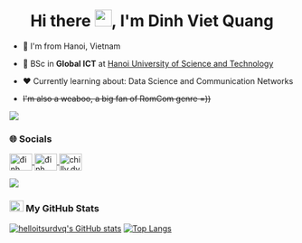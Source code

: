 
<h1 align="center">Hi there <img src="https://media.giphy.com/media/hvRJCLFzcasrR4ia7z/giphy.gif" width="30px"/>, I'm Dinh Viet Quang</h1>


- 👀 I'm from Hanoi, Vietnam

- 🔭 BSc in **Global ICT** at [Hanoi University of Science and Technology](https://www.facebook.com/dhbkhanoi/)

<!-- - 🔭 Research Assistant at [Intelligent Communication Networks Lab](https://bkai.ai/research/intelligent-communication-networks/), [International Research Center for Artificial Intelligence BKAI](https://bkai.ai) -->

- ❤️ Currently learning about: Data Science and Communication Networks
<!--     + 🔐 
    + 🪐 
    + 🌱 Learning Japanese -->

- <s>I'm also a weaboo, a big fan of RomCom genre =))</s>

<img src="https://user-images.githubusercontent.com/73097560/115834477-dbab4500-a447-11eb-908a-139a6edaec5c.gif">
<h3 align="left">🌐 Socials</h3>
<p align="left">
    <a href="https://linkedin.com/in/việt-quang-đinh-886886242" target="blank">
        <img align="center" src="https://raw.githubusercontent.com/rahuldkjain/github-profile-readme-generator/master/src/images/icons/Social/linked-in-alt.svg" alt="đinh việt quang" height="30" width="40" />
    </a>
    <a href="https://fb.com/helloitsurdvq" target="blank">
        <img align="center" src="https://raw.githubusercontent.com/rahuldkjain/github-profile-readme-generator/master/src/images/icons/Social/facebook.svg" alt="đinh việt quang" height="30" width="40" />
    </a>
    <a href="https://instagram.com/chilly.dvq" target="blank">
        <img align="center" src="https://raw.githubusercontent.com/rahuldkjain/github-profile-readme-generator/master/src/images/icons/Social/instagram.svg" alt="chilly.dvq" height="30" width="40" />
    </a>
</p>

<img src="https://user-images.githubusercontent.com/73097560/115834477-dbab4500-a447-11eb-908a-139a6edaec5c.gif">

### <img src="https://media.giphy.com/media/cj87CxfRtrUifF3Ryk/giphy.gif" width="25px" height="20px"> My GitHub Stats

[![helloitsurdvq's GitHub stats](https://github-readme-stats-sigma-five.vercel.app/api?username=helloitsurdvq&show_icons=true&text_color=90cbf8&theme=radical)](https://github.com/anuraghazra/github-readme-stats)
[![Top Langs](https://github-readme-stats-sigma-five.vercel.app/api/top-langs/?username=helloitsurdvq&layout=compact&show_icons=true&title_color=ff42ba&text_color=90cbf8&theme=radical)](https://github.com/helloitsurdvq/github-readme-stats)
<!-- <h3 align="left">🛠 Languages and Tools</h3>

<p align="left">
    <img src="https://raw.githubusercontent.com/devicons/devicon/master/icons/c/c-original.svg" alt="c" width="40" height="40"/> 
    <img src="https://raw.githubusercontent.com/devicons/devicon/master/icons/cplusplus/cplusplus-original.svg" alt="cplusplus" width="40" height="40"/> 
    <img src="https://www.vectorlogo.zone/logos/git-scm/git-scm-icon.svg" alt="git" width="40" height="40"/> 
    <img src="https://raw.githubusercontent.com/devicons/devicon/master/icons/java/java-original.svg" alt="java" width="40" height="40"/> 
    <img src="https://raw.githubusercontent.com/devicons/devicon/master/icons/python/python-original.svg" alt="python" width="40" height="40"/> 
    <img src="https://github.com/devicons/devicon/blob/master/icons/javascript/javascript-original.svg" alt="JavaScript" width="40" height="40"/>&nbsp;
    <img src="https://github.com/devicons/devicon/blob/master/icons/html5/html5-original.svg" title="Html" alt="html" width="40" height="40"/>&nbsp;
    <img src="https://github.com/devicons/devicon/blob/master/icons/css3/css3-original.svg" title="css" alt="css" width="40" height="40"/>&nbsp;
    <img src="https://raw.githubusercontent.com/devicons/devicon/master/icons/mysql/mysql-original-wordmark.svg" alt="mysql" width="40" height="40"/>
</p>

<img src="https://user-images.githubusercontent.com/73097560/115834477-dbab4500-a447-11eb-908a-139a6edaec5c.gif"> -->


<!-- [![GitHub Streak](https://streak-stats-sigma-five.demolab.com?user=helloitsurdvq&theme=radical)](https://git.io/streak-stats) -->

<!--  -->

<!-- <a href="http://github-readme-streak-stats-sigma-five.herokuapp.com?user=helloitsurdvq">
<img width="490" src="http://github-readme-streak-stats.herokuapp.com?user=helloitsurdvq&title_color=fff&text_color=90cbf8&theme=radical"> -->
<!-- <a href="https://github-profile-summary-cards.vercel.app/api/cards/repos-per-language?username=helloitsurdvq">
    <img src="https://github-profile-summary-cards.vercel.app/api/cards/repos-per-language?username=helloitsurdvq&theme=radical"/>
</a>
<a href="https://github-profile-summary-cards.vercel.app/api/cards/most-commit-language?username=helloitsurdvq&">
    <img src="https://github-profile-summary-cards.vercel.app/api/cards/most-commit-language?username=helloitsurdvq&theme=radical"/>
</a> -->
